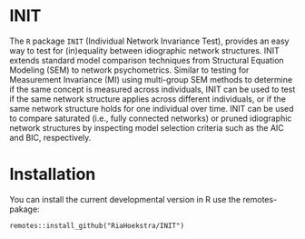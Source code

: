 # INIT

The `R` package `INIT` (Individual Network Invariance Test), provides an easy way to test for (in)equality between idiographic network structures. INIT extends standard model comparison techniques from Structural Equation Modeling (SEM) to network psychometrics. Similar to testing for Measurement Invariance (MI) using multi-group SEM methods to determine if the same concept is measured across individuals, INIT can be used to test if the same network structure applies across different individuals, or if the same network structure holds for one individual over time. INIT can be used to compare saturated (i.e., fully connected networks) or pruned idiographic network structures by inspecting model selection criteria such as the AIC and BIC, respectively.

# Installation 

You can install the current developmental version in R use the remotes-pakage:

```
remotes::install_github("RiaHoekstra/INIT")
```
